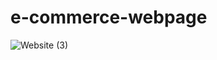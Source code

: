 # e-commerce-webpage

![Website (3)](https://user-images.githubusercontent.com/94954247/150959645-5bf43b90-350a-470b-bc4f-4fdbb998aacd.png)
